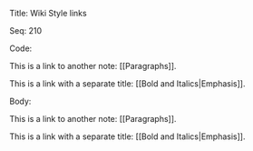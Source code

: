 Title:  Wiki Style links

Seq:    210

Code:

This is a link to another note: [[Paragraphs]].

This is a link with a separate title: [[Bold and Italics|Emphasis]].

Body:

This is a link to another note: [[Paragraphs]].

This is a link with a separate title: [[Bold and Italics|Emphasis]].
